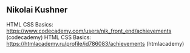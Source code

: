 ## Nikolai Kushner
HTML CSS Basics: https://www.codecademy.com/users/nik_front_end/achievements (codecademy)
HTML CSS Basics: https://htmlacademy.ru/profile/id786083/achievements (htmlacademy)